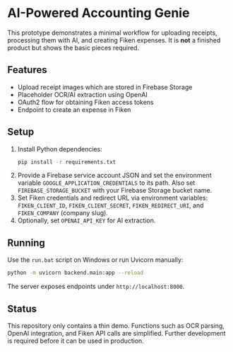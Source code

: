 # AI-Powered Accounting Genie

This prototype demonstrates a minimal workflow for uploading receipts,
processing them with AI, and creating Fiken expenses. It is **not** a
finished product but shows the basic pieces required.

## Features
- Upload receipt images which are stored in Firebase Storage
- Placeholder OCR/AI extraction using OpenAI
- OAuth2 flow for obtaining Fiken access tokens
- Endpoint to create an expense in Fiken

## Setup
1. Install Python dependencies:
   ```bash
   pip install -r requirements.txt
   ```
2. Provide a Firebase service account JSON and set the environment variable
   `GOOGLE_APPLICATION_CREDENTIALS` to its path. Also set
   `FIREBASE_STORAGE_BUCKET` with your Firebase Storage bucket name.
3. Set Fiken credentials and redirect URL via environment variables:
   `FIKEN_CLIENT_ID`, `FIKEN_CLIENT_SECRET`, `FIKEN_REDIRECT_URI`, and
   `FIKEN_COMPANY` (company slug).
4. Optionally, set `OPENAI_API_KEY` for AI extraction.

## Running
Use the `run.bat` script on Windows or run Uvicorn manually:
```bash
python -m uvicorn backend.main:app --reload
```
The server exposes endpoints under `http://localhost:8000`.

## Status
This repository only contains a thin demo. Functions such as OCR parsing,
OpenAI integration, and Fiken API calls are simplified. Further development
is required before it can be used in production.
